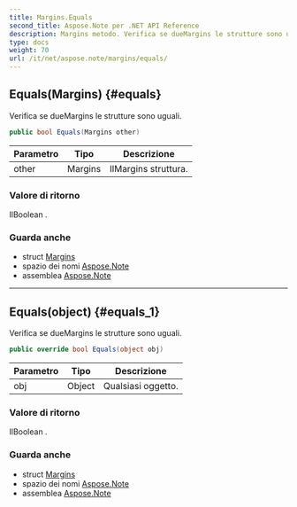 ```yaml
---
title: Margins.Equals
second_title: Aspose.Note per .NET API Reference
description: Margins metodo. Verifica se dueMargins le strutture sono uguali.
type: docs
weight: 70
url: /it/net/aspose.note/margins/equals/
---
```

## Equals(Margins) {#equals}

Verifica se dueMargins le strutture sono uguali.

```csharp
public bool Equals(Margins other)
```

| Parametro | Tipo | Descrizione |
| --- | --- | --- |
| other | Margins | IlMargins struttura. |

### Valore di ritorno

IlBoolean .

### Guarda anche

* struct [Margins](../)
* spazio dei nomi [Aspose.Note](../../margins/)
* assemblea [Aspose.Note](../../../)

---

## Equals(object) {#equals_1}

Verifica se dueMargins le strutture sono uguali.

```csharp
public override bool Equals(object obj)
```

| Parametro | Tipo | Descrizione |
| --- | --- | --- |
| obj | Object | Qualsiasi oggetto. |

### Valore di ritorno

IlBoolean .

### Guarda anche

* struct [Margins](../)
* spazio dei nomi [Aspose.Note](../../margins/)
* assemblea [Aspose.Note](../../../)


